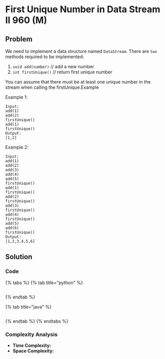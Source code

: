 # First Unique Number in Data Stream II 960 \(M\)

## Problem

We need to implement a data structure named `DataStream`. There are `two` methods required to be implemented:

1. `void add(number)` // add a new number
2. `int firstUnique()` // return first unique number

You can assume that there must be at least one unique number in the stream when calling the firstUnique.Example

Example 1:

```text
Input:
add(1)
add(2)
firstUnique()
add(1)
firstUnique()
Output:
[1,2]
```

Example 2:

```text
Input:
add(1)
add(2)
add(3)
add(4)
add(5)
firstUnique()
add(1)
firstUnique()
add(2)
firstUnique()
add(3)
firstUnique()
add(4)
firstUnique()
add(5)
add(6)
firstUnique()
Output:
[1,2,3,4,5,6]
```

## Solution

### Code

{% tabs %}
{% tab title="python" %}
```python

```
{% endtab %}

{% tab title="java" %}
```

```
{% endtab %}
{% endtabs %}

### Complexity Analysis

* **Time Complexity:**
* **Space Complexity:**

